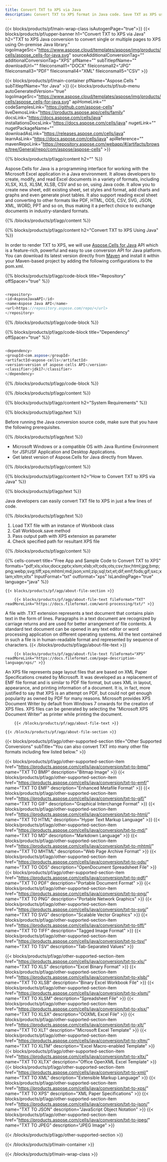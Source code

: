 ```yaml
---
title: Convert TXT to XPS via Java 
description: Convert TXT to XPS format in Java code. Save TXT as XPS using Java.
---
```


{{< blocks/products/pf/main-wrap-class isAutogenPage="true">}}
{{< blocks/products/pf/upper-banner h1="Convert TXT to XPS via Java" h2="TXT to XPS Java conversion to convert single or multiple pages to XPS using On-premise Java library." logoImageSrc="https://www.aspose.cloud/templates/aspose/img/products/cells/aspose_cells-for-java.svg" sourceAdditionalConversionTag="" additionalConversionTag="XPS" pfName="" subTitlepfName="" downloadUrl="" fileiconsmall1="DOCX" fileiconsmall2="JPG" fileiconsmall3="PDF" fileiconsmall4="XML" fileiconsmall5="CSV" >}}

{{< blocks/products/pf/main-container pfName="Aspose.Cells " subTitlepfName="for Java" >}}
{{< blocks/products/pf/sub-menu autoGeneratedVersion="true" logoImageSrc="https://www.aspose.cloud/templates/aspose/img/products/cells/aspose_cells-for-java.svg" apiHomeLink="" codeSamplesLink="https://github.com/aspose-cells" liveDemosLink="https://products.aspose.app/cells/family" docsLink="https://docs.aspose.com/cells/java" installationsDocsLink="https://docs.aspose.com/cells/java" nugetLink="" nugetPackageName="" downloadAsLink="https://releases.aspose.com/cells/java" learnAsLink="https://docs.aspose.com/cells/java" apiReference="" mavenRepoLink="https://repository.aspose.com/webapp/#/artifacts/browse/tree/General/repo/com/aspose/aspose-cells" >}}

{{% blocks/products/pf/agp/content h2="" %}}

Aspose.Cells for Java is a programming interface for working with the Microsoft Excel application in a Java environment. It allows developers to create, modify, and read Excel documents in a variety of formats, including XLSX, XLS, XLSM, XLSB, CSV and so on, using Java code. It allow you to create new sheet, edit existing sheet, set styles and format, add charts and graphs and even generate pivot tables. It also support reading excel sheet and converting to other formats like PDF, HTML, ODS, CSV, SVG, JSON, XML, WORD, PPT and so on, thus making it a perfect choice to exchange documents in industry-standard formats.

{{% /blocks/products/pf/agp/content %}}

{{% blocks/products/pf/agp/content h2="Convert TXT to XPS Using Java" %}}

 In order to render TXT to XPS, we will use [Aspose.Cells for Java](https://products.aspose.com/cells/java) API which is a feature-rich, powerful and easy to use conversion API for Java platform. You can download its latest version directly from [Maven](https://repository.aspose.com/webapp/#/artifacts/browse/tree/General/repo/com/aspose/aspose-cells) and install it within your Maven-based project by adding the following configurations to the pom.xml.

{{% blocks/products/pf/agp/code-block title="Repository" offSpacer="true" %}}

```cs

<repository>
<id>AsposeJavaAPI</id>
<name>Aspose Java API</name>
<url>https://repository.aspose.com/repo/</url>
</repository>

```

{{% /blocks/products/pf/agp/code-block %}}

{{% blocks/products/pf/agp/code-block title="Dependency" offSpacer="true" %}}

```cs

<dependency>
<groupId>com.aspose</groupId>
<artifactId>aspose-cells</artifactId>
<version>version of aspose-cells API</version>
<classifier>jdk17</classifier>
</dependency>

```

{{% /blocks/products/pf/agp/code-block %}}

{{% /blocks/products/pf/agp/content %}}

{{% blocks/products/pf/agp/content h2="System Requirements" %}}

{{% blocks/products/pf/agp/text %}}

 Before running the Java conversion source code, make sure that you have the following prerequisites.

{{% /blocks/products/pf/agp/text %}}

- Microsoft Windows or a compatible OS with Java Runtime Environment for JSP/JSF Application and Desktop Applications.
- Get latest version of Aspose.Cells for Java directly from Maven.

{{% /blocks/products/pf/agp/content %}}

{{% blocks/products/pf/agp/content h2="How to Convert TXT to XPS via Java" %}}

{{% blocks/products/pf/agp/text %}}

 Java developers can easily convert TXT file to XPS in just a few lines of code.

{{% /blocks/products/pf/agp/text %}}

1.  Load TXT file with an instance of Workbook class
1.  Call Workbook.save method
1.  Pass output path with XPS extension as parameter
1.  Check specified path for resultant XPS file

{{% /blocks/products/pf/agp/content %}}

{{% cells-convert title="Free App and Sample Code to Convert TXT to XPS" formats="pdf;xls;xlsx;docx;pptx;xlsm;xlsb;xlt;ods;ots;csv;tsv;html;jpg;bmp;png;webp;svg;tiff;xps;mhtml;md;json;xml;zip;sql;txt;et;dif;emf;fods;gif;sxc;xlam;xltm;xltx" InputFormat="txt" outformat="xps" IsLandingPage="true" language="java" %}}

<!-- aboutfile Starts -->

    {{< blocks/products/pf/agp/about-file-section >}}

        {{< blocks/products/pf/agp/about-file-text fileFormat="TXT" readMoreLink="https://docs.fileformat.com/word-processing/txt/" >}}
A file with .TXT extension represents a text document that contains plain text in the form of lines. Paragraphs in a text document are recognized by carriage returns and are used for better arrangement of file contents. A standard text document can be opened in any text editor or word processing application on different operating systems. All the text contained in such a file is in human-readable format and represented by sequence of characters.
        {{< /blocks/products/pf/agp/about-file-text >}}

        {{< blocks/products/pf/agp/about-file-text fileFormat="XPS" readMoreLink="https://docs.fileformat.com/page-description-language/xps/" >}}
An XPS file represents page layout files that are based on XML Paper Specifications created by Microsoft. It was developed as a replacement of EMF file format and is similar to PDF file format, but uses XML in layout, appearance, and printing information of a document. It is, in fact, more justified to say that XPS is an attempt on PDF, but could not get enough popularity as owned by PDF for many reasons. Microsoft provides XPS Document Writer by default from Windows 7 onwards for the creation of XPS files. XPS files can be generated by selecting the "Microsoft XPS Document Writer" as printer while printing the document.

        {{< /blocks/products/pf/agp/about-file-text >}}

    {{< /blocks/products/pf/agp/about-file-section >}}

<!-- aboutfile Ends -->

{{< blocks/products/pf/agp/other-supported-section title="Other Supported Conversions" subTitle="You can also convert TXT into many other file formats including few listed below." >}}

{{< blocks/products/pf/agp/other-supported-section-item href="https://products.aspose.com/cells/java/conversion/txt-to-bmp/" name="TXT TO BMP" description="Bitmap Image" >}}
{{< blocks/products/pf/agp/other-supported-section-item href="https://products.aspose.com/cells/java/conversion/txt-to-emf/" name="TXT TO EMF" description="Enhanced Metafile Format" >}}
{{< blocks/products/pf/agp/other-supported-section-item href="https://products.aspose.com/cells/java/conversion/txt-to-gif/" name="TXT TO GIF" description="Graphical Interchange Format" >}}
{{< blocks/products/pf/agp/other-supported-section-item href="https://products.aspose.com/cells/java/conversion/txt-to-html/" name="TXT TO HTML" description="Hyper Text Markup Language" >}}
{{< blocks/products/pf/agp/other-supported-section-item href="https://products.aspose.com/cells/java/conversion/txt-to-md/" name="TXT TO MD" description="Markdown Language" >}}
{{< blocks/products/pf/agp/other-supported-section-item href="https://products.aspose.com/cells/java/conversion/txt-to-mhtml/" name="TXT TO MHTML" description="Web Page Archive Format" >}}
{{< blocks/products/pf/agp/other-supported-section-item href="https://products.aspose.com/cells/java/conversion/txt-to-ods/" name="TXT TO ODS" description="OpenDocument Spreadsheet File" >}}
{{< blocks/products/pf/agp/other-supported-section-item href="https://products.aspose.com/cells/java/conversion/txt-to-pdf/" name="TXT TO PDF" description="Portable Document Format" >}}
{{< blocks/products/pf/agp/other-supported-section-item href="https://products.aspose.com/cells/java/conversion/txt-to-png/" name="TXT TO PNG" description="Portable Network Graphics" >}}
{{< blocks/products/pf/agp/other-supported-section-item href="https://products.aspose.com/cells/java/conversion/txt-to-svg/" name="TXT TO SVG" description="Scalable Vector Graphics" >}}
{{< blocks/products/pf/agp/other-supported-section-item href="https://products.aspose.com/cells/java/conversion/txt-to-tiff/" name="TXT TO TIFF" description="Tagged Image Format" >}}
{{< blocks/products/pf/agp/other-supported-section-item href="https://products.aspose.com/cells/java/conversion/txt-to-tsv/" name="TXT TO TSV" description="Tab-Separated Values" >}}

{{< blocks/products/pf/agp/other-supported-section-item href="https://products.aspose.com/cells/java/conversion/txt-to-xls/" name="TXT TO XLS" description="Excel Binary Format" >}}
{{< blocks/products/pf/agp/other-supported-section-item href="https://products.aspose.com/cells/java/conversion/txt-to-xlsb/" name="TXT TO XLSB" description="Binary Excel Workbook File" >}}
{{< blocks/products/pf/agp/other-supported-section-item href="https://products.aspose.com/cells/java/conversion/txt-to-xlsm/" name="TXT TO XLSM" description="Spreadsheet File" >}}
{{< blocks/products/pf/agp/other-supported-section-item href="https://products.aspose.com/cells/java/conversion/txt-to-xlsx/" name="TXT TO XLSX" description="OOXML Excel File" >}}
{{< blocks/products/pf/agp/other-supported-section-item href="https://products.aspose.com/cells/java/conversion/txt-to-xlt/" name="TXT TO XLT" description="Microsoft Excel Template" >}}
{{< blocks/products/pf/agp/other-supported-section-item href="https://products.aspose.com/cells/java/conversion/txt-to-xltm/" name="TXT TO XLTM" description="Excel Macro-enabled Template" >}}
{{< blocks/products/pf/agp/other-supported-section-item href="https://products.aspose.com/cells/java/conversion/txt-to-xltx/" name="TXT TO XLTX" description="Office OpenXML Excel Template" >}}
{{< blocks/products/pf/agp/other-supported-section-item href="https://products.aspose.com/cells/java/conversion/txt-to-xml/" name="TXT TO XML" description="Extensible Markup Language" >}}
{{< blocks/products/pf/agp/other-supported-section-item href="https://products.aspose.com/cells/java/conversion/txt-to-xps/" name="TXT TO XPS" description="XML Paper Specifications" >}}
{{< blocks/products/pf/agp/other-supported-section-item href="https://products.aspose.com/cells/java/conversion/txt-to-json/" name="TXT TO JSON" description="JavaScript Object Notation" >}}
{{< blocks/products/pf/agp/other-supported-section-item href="https://products.aspose.com/cells/java/conversion/txt-to-jpeg/" name="TXT TO JPEG" description="JPEG Image" >}}

{{< /blocks/products/pf/agp/other-supported-section >}}

{{< /blocks/products/pf/main-container >}}
    
{{< /blocks/products/pf/main-wrap-class >}}
